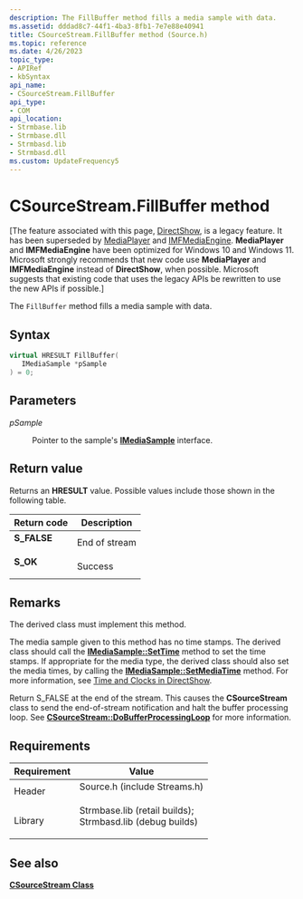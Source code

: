 ```yaml
---
description: The FillBuffer method fills a media sample with data.
ms.assetid: dddad8c7-44f1-4ba3-8fb1-7e7e88e40941
title: CSourceStream.FillBuffer method (Source.h)
ms.topic: reference
ms.date: 4/26/2023
topic_type: 
- APIRef
- kbSyntax
api_name: 
- CSourceStream.FillBuffer
api_type: 
- COM
api_location: 
- Strmbase.lib
- Strmbase.dll
- Strmbasd.lib
- Strmbasd.dll
ms.custom: UpdateFrequency5
---
```


# CSourceStream.FillBuffer method

\[The feature associated with this page, [DirectShow](/windows/win32/directshow/directshow), is a legacy feature. It has been superseded by [MediaPlayer](/uwp/api/Windows.Media.Playback.MediaPlayer) and [IMFMediaEngine](/windows/win32/api/mfmediaengine/nn-mfmediaengine-imfmediaengine). **MediaPlayer** and **IMFMediaEngine** have been optimized for Windows 10 and Windows 11. Microsoft strongly recommends that new code use **MediaPlayer** and **IMFMediaEngine** instead of **DirectShow**, when possible. Microsoft suggests that existing code that uses the legacy APIs be rewritten to use the new APIs if possible.\]

The `FillBuffer` method fills a media sample with data.

## Syntax


```C++
virtual HRESULT FillBuffer(
   IMediaSample *pSample
) = 0;
```



## Parameters

<dl> <dt>

*pSample* 
</dt> <dd>

Pointer to the sample's [**IMediaSample**](/windows/desktop/api/Strmif/nn-strmif-imediasample) interface.

</dd> </dl>

## Return value

Returns an **HRESULT** value. Possible values include those shown in the following table.



| Return code                                                                             | Description              |
|-----------------------------------------------------------------------------------------|--------------------------|
| <dl> <dt>**S\_FALSE**</dt> </dl> | End of stream<br/> |
| <dl> <dt>**S\_OK**</dt> </dl>    | Success<br/>       |



 

## Remarks

The derived class must implement this method.

The media sample given to this method has no time stamps. The derived class should call the [**IMediaSample::SetTime**](/windows/desktop/api/Strmif/nf-strmif-imediasample-settime) method to set the time stamps. If appropriate for the media type, the derived class should also set the media times, by calling the [**IMediaSample::SetMediaTime**](/windows/desktop/api/Strmif/nf-strmif-imediasample-setmediatime) method. For more information, see [Time and Clocks in DirectShow](time-and-clocks-in-directshow.md).

Return S\_FALSE at the end of the stream. This causes the **CSourceStream** class to send the end-of-stream notification and halt the buffer processing loop. See [**CSourceStream::DoBufferProcessingLoop**](csourcestream-dobufferprocessingloop.md) for more information.

## Requirements



| Requirement | Value |
|--------------------|--------------------------------------------------------------------------------------------------------------------------------------------------------------------------------------------|
| Header<br/>  | <dl> <dt>Source.h (include Streams.h)</dt> </dl>                                                                                    |
| Library<br/> | <dl> <dt>Strmbase.lib (retail builds); </dt> <dt>Strmbasd.lib (debug builds)</dt> </dl> |



## See also

<dl> <dt>

[**CSourceStream Class**](csourcestream.md)
</dt> </dl>

 

 




